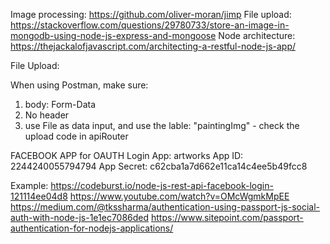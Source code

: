 Image processing: https://github.com/oliver-moran/jimp
File upload: https://stackoverflow.com/questions/29780733/store-an-image-in-mongodb-using-node-js-express-and-mongoose
Node architecture: https://thejackalofjavascript.com/architecting-a-restful-node-js-app/

File Upload:

When using Postman, make sure:

1. body: Form-Data
2. No header
3. use File as data input, and use the lable: "paintingImg" - check the upload code in apiRouter

FACEBOOK APP for OAUTH Login
App: artworks
App ID: 2244240055794794
App Secret: c62cba1a7d662e11ca14c4ee5b49fcc8

Example: https://codeburst.io/node-js-rest-api-facebook-login-121114ee04d8
         https://www.youtube.com/watch?v=OMcWgmkMpEE
         https://medium.com/@tkssharma/authentication-using-passport-js-social-auth-with-node-js-1e1ec7086ded
         https://www.sitepoint.com/passport-authentication-for-nodejs-applications/
         